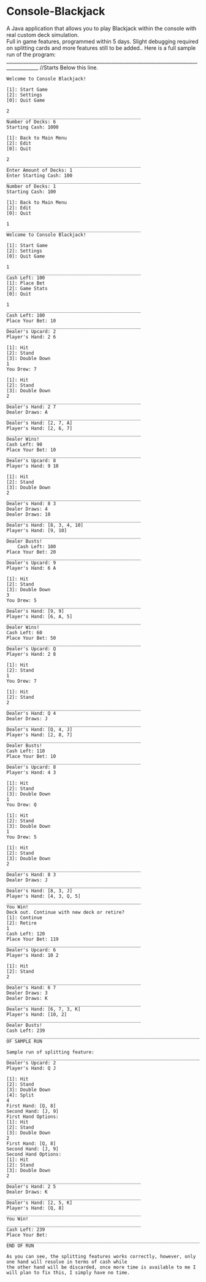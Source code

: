 # Console-Blackjack

A Java application that allows you to play Blackjack within the console with real custom deck simulation.  
Full in game features, programmed within 5 days. Slight debugging required on splitting cards and more features still to be added..
Here is a full sample run of the program:
___________________________________________________________________________________________ //Starts Below this line.
    
    Welcome to Console Blackjack!

    [1]: Start Game
    [2]: Settings
    [0]: Quit Game

    2
    _________________________________________________
    Number of Decks: 6
    Starting Cash: 1000
    
    [1]: Back to Main Menu
    [2]: Edit
    [0]: Quit

    2
    _________________________________________________
    Enter Amount of Decks: 1
    Enter Starting Cash: 100
    _________________________________________________
    Number of Decks: 1
    Starting Cash: 100
    
    [1]: Back to Main Menu
    [2]: Edit
    [0]: Quit
    
    1
    _________________________________________________
    Welcome to Console Blackjack!
    
    [1]: Start Game
    [2]: Settings
    [0]: Quit Game
    
    1
    _________________________________________________
    Cash Left: 100
    [1]: Place Bet 
    [2]: Game Stats 
    [0]: Quit
    
    1
    _________________________________________________
    Cash Left: 100
    Place Your Bet: 10
    _________________________________________________
    Dealer's Upcard: 2
    Player's Hand: 2 6
    
    [1]: Hit
    [2]: Stand
    [3]: Double Down
    1
    You Drew: 7
    
    [1]: Hit
    [2]: Stand
    [3]: Double Down
    2
    _________________________________________________
    Dealer's Hand: 2 7
    Dealer Draws: A
    _________________________________________________
    Dealer's Hand: [2, 7, A]
    Player's Hand: [2, 6, 7]
    _________________________________________________
    Dealer Wins!
    Cash Left: 90
    Place Your Bet: 10
    _________________________________________________
    Dealer's Upcard: 8
    Player's Hand: 9 10
    
    [1]: Hit
    [2]: Stand
    [3]: Double Down
    2
    _________________________________________________
    Dealer's Hand: 8 3
    Dealer Draws: 4
    Dealer Draws: 10
    _________________________________________________
    Dealer's Hand: [8, 3, 4, 10]
    Player's Hand: [9, 10]
    _________________________________________________
    Dealer Busts!
        Cash Left: 100
    Place Your Bet: 20
    _________________________________________________
    Dealer's Upcard: 9
    Player's Hand: 6 A
    
    [1]: Hit
    [2]: Stand
    [3]: Double Down
    3
    You Drew: 5
    _________________________________________________
    Dealer's Hand: [9, 9]
    Player's Hand: [6, A, 5]
    _________________________________________________
    Dealer Wins!
    Cash Left: 60
    Place Your Bet: 50
    _________________________________________________
    Dealer's Upcard: Q
    Player's Hand: 2 8
    
    [1]: Hit
    [2]: Stand
    1
    You Drew: 7

    [1]: Hit
    [2]: Stand
    2
    _________________________________________________
    Dealer's Hand: Q 4
    Dealer Draws: J
    _________________________________________________
    Dealer's Hand: [Q, 4, J]
    Player's Hand: [2, 8, 7]
    _________________________________________________
    Dealer Busts!
    Cash Left: 110
    Place Your Bet: 10
    _________________________________________________
    Dealer's Upcard: 8
    Player's Hand: 4 3

    [1]: Hit
    [2]: Stand
    [3]: Double Down
    1
    You Drew: Q

    [1]: Hit
    [2]: Stand
    [3]: Double Down
    1
    You Drew: 5

    [1]: Hit
    [2]: Stand
    [3]: Double Down
    2
    _________________________________________________
    Dealer's Hand: 8 3
    Dealer Draws: J
    _________________________________________________
    Dealer's Hand: [8, 3, J]
    Player's Hand: [4, 3, Q, 5]
    _________________________________________________
    You Win!
    Deck out. Continue with new deck or retire?
    [1]: Continue
    [2]: Retire
    1
    Cash Left: 120
    Place Your Bet: 119
    _________________________________________________
    Dealer's Upcard: 6
    Player's Hand: 10 2
    
    [1]: Hit
    [2]: Stand
    2
    _________________________________________________
    Dealer's Hand: 6 7
    Dealer Draws: 3
    Dealer Draws: K
    _________________________________________________
    Dealer's Hand: [6, 7, 3, K]
    Player's Hand: [10, 2]
    _________________________________________________
    Dealer Busts!
    Cash Left: 239
    ____________________________________________________________________________________________________END OF SAMPLE RUN
    
    Sample run of splitting feature:
    ____________________________________________________________________________________________________
    Dealer's Upcard: 2
    Player's Hand: Q J

    [1]: Hit
    [2]: Stand
    [3]: Double Down
    [4]: Split
    4
    First Hand: [Q, 8]
    Second Hand: [J, 9]
    First Hand Options: 
    [1]: Hit
    [2]: Stand
    [3]: Double Down
    2
    First Hand: [Q, 8]
    Second Hand: [J, 9]
    Second Hand Options: 
    [1]: Hit
    [2]: Stand
    [3]: Double Down
    2
    _________________________________________________
    Dealer's Hand: 2 5
    Dealer Draws: K
    _________________________________________________
    Dealer's Hand: [2, 5, K]
    Player's Hand: [Q, 8]
    _________________________________________________
    You Win!
    _________________________________________________
    Cash Left: 239
    Place Your Bet: 
    ____________________________________________________________________________________________________ END OF RUN

    As you can see, the splitting features works correctly, however, only one hand will resolve in terms of cash while
    the other hand will be discarded, once more time is available to me I will plan to fix this, I simply have no time.
